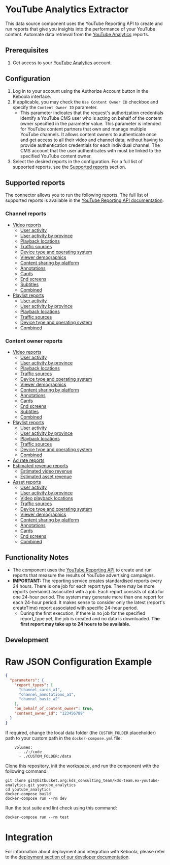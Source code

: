 # YouTube Analytics Extractor

This data source component uses the YouTube Reporting API to create and run reports that give you insights into the performance of your YouTube
content. Automate data retrieval from
the [YouTube Analytics](https://developers.google.com/youtube/analytics/) reports.

## Prerequisites

1. Get access to your [YouTube Analytics](https://developers.google.com/youtube/analytics/) account.

## Configuration

1. Log in to your account using the Authorize Account button in the Keboola interface.
2. If applicable, you may check the `Use Content Owner ID` checkbox and specify the `Content Owner ID` parameter.
    - This parameter indicates that the request's authorization credentials identify a YouTube CMS user who is acting on
      behalf of the content owner specified in the parameter value. This parameter is intended for YouTube content
      partners that own and manage multiple YouTube channels. It allows content owners to authenticate once and
      get access to all their video and channel data, without having to provide authentication credentials for each
      individual channel. The CMS account that the user authenticates with must be linked to the specified YouTube
      content owner.
3. Select the desired reports in the configuration. For a full list of supported reports, see
   the [Supported reports](#supported-reports) section.

## Supported reports

The connector allows you to run the following reports. The full list of supported reports is available in
the [YouTube Reporting API documentation](https://developers.google.com/youtube/reporting/v1/reports/).

### Channel reports

- [Video reports](https://developers.google.com/youtube/reporting/v1/reports/channel_reports#video-reports)
    - [User activity](https://developers.google.com/youtube/reporting/v1/reports/channel_reports#video-user-activity)
    - [User activity by province](https://developers.google.com/youtube/reporting/v1/reports/channel_reports#video-province)
    - [Playback locations](https://developers.google.com/youtube/reporting/v1/reports/channel_reports#video-playback-locations)
    - [Traffic sources](https://developers.google.com/youtube/reporting/v1/reports/channel_reports#video-traffic-sources)
    - [Device type and operating system](https://developers.google.com/youtube/reporting/v1/reports/channel_reports#video-device-type-and-operating-system)
    - [Viewer demographics](https://developers.google.com/youtube/reporting/v1/reports/channel_reports#video-viewer-demographics)
    - [Content sharing by platform](https://developers.google.com/youtube/reporting/v1/reports/channel_reports#video-content-sharing)
    - [Annotations](https://developers.google.com/youtube/reporting/v1/reports/channel_reports#video-annotations)
    - [Cards](https://developers.google.com/youtube/reporting/v1/reports/channel_reports#video-cards)
    - [End screens](https://developers.google.com/youtube/reporting/v1/reports/channel_reports#video-end-screens)
    - [Subtitles](https://developers.google.com/youtube/reporting/v1/reports/channel_reports#video-subtitles)
    - [Combined](https://developers.google.com/youtube/reporting/v1/reports/channel_reports#video-combined)
- [Playlist reports](https://developers.google.com/youtube/reporting/v1/reports/channel_reports#playlist-reports)
    - [User activity](https://developers.google.com/youtube/reporting/v1/reports/channel_reports#playlist-user-activity)
    - [User activity by province](https://developers.google.com/youtube/reporting/v1/reports/channel_reports#playlist-province)
    - [Playback locations](https://developers.google.com/youtube/reporting/v1/reports/channel_reports#playlist-playback-locations)
    - [Traffic sources](https://developers.google.com/youtube/reporting/v1/reports/channel_reports#playlist-traffic-sources)
    - [Device type and operating system](https://developers.google.com/youtube/reporting/v1/reports/channel_reports#playlist-device-type-and-operating-system)
    - [Combined](https://developers.google.com/youtube/reporting/v1/reports/channel_reports#playlist-combined)

### Content owner reports

- [Video reports](https://developers.google.com/youtube/reporting/v1/reports/channel_reports#video-reports)
    - [User activity](https://developers.google.com/youtube/reporting/v1/reports/channel_reports#video-user-activity)
    - [User activity by province](https://developers.google.com/youtube/reporting/v1/reports/channel_reports#video-province)
    - [Playback locations](https://developers.google.com/youtube/reporting/v1/reports/channel_reports#video-playback-locations)
    - [Traffic sources](https://developers.google.com/youtube/reporting/v1/reports/channel_reports#video-traffic-sources)
    - [Device type and operating system](https://developers.google.com/youtube/reporting/v1/reports/channel_reports#video-device-type-and-operating-system)
    - [Viewer demographics](https://developers.google.com/youtube/reporting/v1/reports/channel_reports#video-viewer-demographics)
    - [Content sharing by platform](https://developers.google.com/youtube/reporting/v1/reports/channel_reports#video-content-sharing)
    - [Annotations](https://developers.google.com/youtube/reporting/v1/reports/channel_reports#video-annotations)
    - [Cards](https://developers.google.com/youtube/reporting/v1/reports/channel_reports#video-cards)
    - [End screens](https://developers.google.com/youtube/reporting/v1/reports/channel_reports#video-end-screens)
    - [Subtitles](https://developers.google.com/youtube/reporting/v1/reports/channel_reports#video-subtitles)
    - [Combined](https://developers.google.com/youtube/reporting/v1/reports/channel_reports#video-combined)
- [Playlist reports](https://developers.google.com/youtube/reporting/v1/reports/channel_reports#playlist-reports)
    - [User activity](https://developers.google.com/youtube/reporting/v1/reports/channel_reports#playlist-user-activity)
    - [User activity by province](https://developers.google.com/youtube/reporting/v1/reports/channel_reports#playlist-province)
    - [Playback locations](https://developers.google.com/youtube/reporting/v1/reports/channel_reports#playlist-playback-locations)
    - [Traffic sources](https://developers.google.com/youtube/reporting/v1/reports/channel_reports#playlist-traffic-sources)
    - [Device type and operating system](https://developers.google.com/youtube/reporting/v1/reports/channel_reports#playlist-device-type-and-operating-system)
    - [Combined](https://developers.google.com/youtube/reporting/v1/reports/channel_reports#playlist-combined)
- [Ad rate reports](https://developers.google.com/youtube/reporting/v1/reports/channel_reports#ad-rate-reports)
- [Estimated revenue reports](https://developers.google.com/youtube/reporting/v1/reports/channel_reports#estimated-revenue-reports)
    - [Estimated video revenue](https://developers.google.com/youtube/reporting/v1/reports/channel_reports#estimated-revenue-videos)
    - [Estimated asset revenue](https://developers.google.com/youtube/reporting/v1/reports/channel_reports#estimated-revenue-assets)
- [Asset reports](https://developers.google.com/youtube/reporting/v1/reports/channel_reports#asset-reports)
    - [User activity](https://developers.google.com/youtube/reporting/v1/reports/channel_reports#asset-user-activity)
    - [User activity by province](https://developers.google.com/youtube/reporting/v1/reports/channel_reports#asset-province)
    - [Video playback locations](https://developers.google.com/youtube/reporting/v1/reports/channel_reports#asset-playback-locations)
    - [Traffic sources](https://developers.google.com/youtube/reporting/v1/reports/channel_reports#asset-traffic-sources)
    - [Device type and operating system](https://developers.google.com/youtube/reporting/v1/reports/channel_reports#asset-device-type-and-operating-system)
    - [Viewer demographics](https://developers.google.com/youtube/reporting/v1/reports/channel_reports#asset-viewer-demographics)
    - [Content sharing by platform](https://developers.google.com/youtube/reporting/v1/reports/channel_reports#asset-content-sharing)
    - [Annotations](https://developers.google.com/youtube/reporting/v1/reports/channel_reports#asset-annotations)
    - [Cards](https://developers.google.com/youtube/reporting/v1/reports/channel_reports#asset-cards)
    - [End screens](https://developers.google.com/youtube/reporting/v1/reports/channel_reports#asset-end-screens)
    - [Combined](https://developers.google.com/youtube/reporting/v1/reports/channel_reports#asset-combined)

## Functionality Notes

- The component uses the [YouTube Reporting API](https://developers.google.com/youtube/reporting/v1/reports/) to
  create and run reports that measure the results of YouTube advertising campaigns.
- **IMPORTANT:** The reporting service creates standardised reports every 24 hours. There is one job for each report type.
  There may be
  more reports (versions) associated with a job. Each report consists of data for one 24-hour period. The system may
  generate more than one report for each 24-hour period. It makes sense to consider only the latest (report's createTime)
  report associated with specific 24-hour period.
    - During the first execution, if there is no job for the specified report_type yet, the job is created and no data is
      downloaded. **The first report may take up to 24 hours to be available.**


Development
-----------

# Raw JSON Configuration Example

```json
{
  "parameters": {
    "report_types": [
      "channel_cards_a1",
      "channel_annotations_a1",
      "channel_basic_a2"
    ],
    "on_behalf_of_content_owner": true,
    "content_owner_id": "123456789"
  }
}
```

If required, change the local data folder (the `CUSTOM_FOLDER` placeholder) path to
your custom path in the `docker-compose.yml` file:

~~~~~~~~~~~~~~~~~~~~~~~~~~~~~~~~~~~~~~~~~~~~~~~~~~~~~~~~~~~~~~~~~~~~~~~~~~~~~~~~
    volumes:
      - ./:/code
      - ./CUSTOM_FOLDER:/data
~~~~~~~~~~~~~~~~~~~~~~~~~~~~~~~~~~~~~~~~~~~~~~~~~~~~~~~~~~~~~~~~~~~~~~~~~~~~~~~~

Clone this repository, init the workspace, and run the component with the following
command:

~~~~~~~~~~~~~~~~~~~~~~~~~~~~~~~~~~~~~~~~~~~~~~~~~~~~~~~~~~~~~~~~~~~~~~~~~~~~~~~~
git clone git@bitbucket.org:kds_consulting_team/kds-team.ex-youtube-analytics.git youtube_analytics
cd youtube_analytics
docker-compose build
docker-compose run --rm dev
~~~~~~~~~~~~~~~~~~~~~~~~~~~~~~~~~~~~~~~~~~~~~~~~~~~~~~~~~~~~~~~~~~~~~~~~~~~~~~~~

Run the test suite and lint check using this command:

~~~~~~~~~~~~~~~~~~~~~~~~~~~~~~~~~~~~~~~~~~~~~~~~~~~~~~~~~~~~~~~~~~~~~~~~~~~~~~~~
docker-compose run --rm test
~~~~~~~~~~~~~~~~~~~~~~~~~~~~~~~~~~~~~~~~~~~~~~~~~~~~~~~~~~~~~~~~~~~~~~~~~~~~~~~~

Integration
===========

For information about deployment and integration with Keboola, please refer to the
[deployment section of our developer
documentation](https://developers.keboola.com/extend/component/deployment/).
